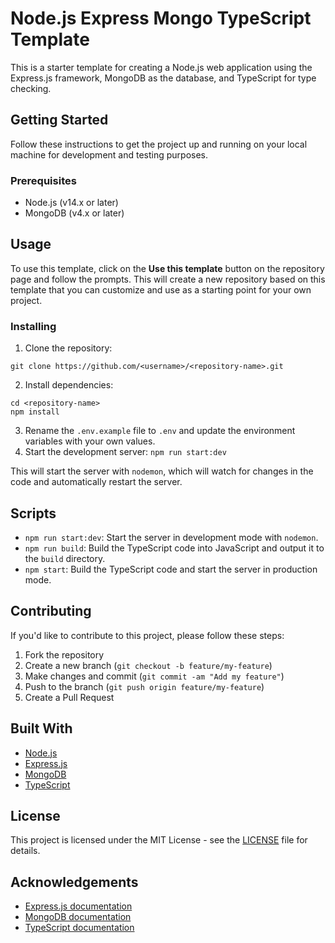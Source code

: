 # Node.js Express Mongo TypeScript Template

This is a starter template for creating a Node.js web application using the Express.js framework, MongoDB as the database, and TypeScript for type checking.

## Getting Started

Follow these instructions to get the project up and running on your local machine for development and testing purposes.

### Prerequisites

-   Node.js (v14.x or later)
-   MongoDB (v4.x or later)

## Usage

To use this template, click on the **Use this template** button on the repository page and follow the prompts. This will create a new repository based on this template that you can customize and use as a starting point for your own project.

### Installing

1. Clone the repository:

```shell
git clone https://github.com/<username>/<repository-name>.git
```

2. Install dependencies:

```shell
cd <repository-name>
npm install
```

3. Rename the `.env.example` file to `.env` and update the environment variables with your own values.
4. Start the development server: `npm run start:dev`

This will start the server with `nodemon`, which will watch for changes in the code and automatically restart the server.

## Scripts

-   `npm run start:dev`: Start the server in development mode with `nodemon`.
-   `npm run build`: Build the TypeScript code into JavaScript and output it to the `build` directory.
-   `npm start`: Build the TypeScript code and start the server in production mode.

## Contributing

If you'd like to contribute to this project, please follow these steps:

1. Fork the repository
2. Create a new branch (`git checkout -b feature/my-feature`)
3. Make changes and commit (`git commit -am "Add my feature"`)
4. Push to the branch (`git push origin feature/my-feature`)
5. Create a Pull Request

## Built With

-   [Node.js](https://nodejs.org/)
-   [Express.js](https://expressjs.com/)
-   [MongoDB](https://www.mongodb.com/)
-   [TypeScript](https://www.typescriptlang.org/)

## License

This project is licensed under the MIT License - see the [LICENSE](LICENSE) file for details.

## Acknowledgements

-   [Express.js documentation](https://expressjs.com/)
-   [MongoDB documentation](https://docs.mongodb.com/)
-   [TypeScript documentation](https://www.typescriptlang.org/docs/home.html)
